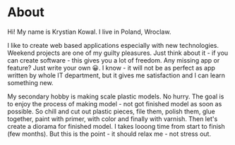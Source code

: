 # About

Hi! My name is Krystian Kowal. I live in Poland, Wroclaw.

I like to create web based applications especially with new technologies. Weekend projects are one of my guilty pleasures. Just think about it - if you can create software - this gives you a lot of freedom. Any missing app or feature? Just write your own 😀. I know - it will not be as perfect as app written by whole IT department, but it gives me satisfaction and I can learn something new.

My secondary hobby is making scale plastic models. No hurry. The goal is to enjoy the process of making model - not got finished model as soon as possible. So chill and cut out plastic pieces, file them, polish them, glue together, paint with primer, with color and finally with varnish. Then let's create a diorama for finished model. I takes looong time from start to finish (few months). But this is the point - it should relax me - not stress out.
